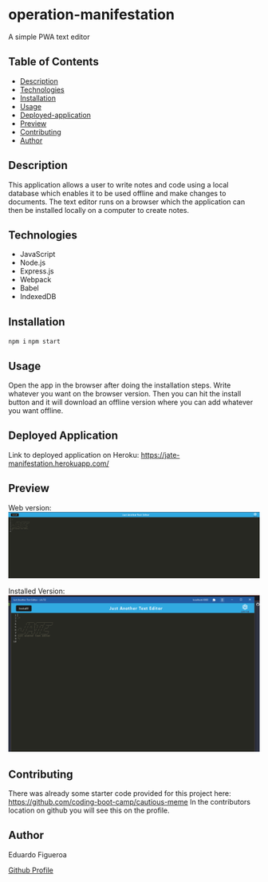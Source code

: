 # operation-manifestation
A simple PWA text editor 

## Table of Contents
- [Description](#description)
- [Technologies](#technologies)
- [Installation](#installation)
- [Usage](#usage)
- [Deployed-application](#deployed-application)
- [Preview](#preview)
- [Contributing](#contributing)
- [Author](#author)


## Description
This application allows a user to write notes and code using a local database which enables it to be used offline and make changes to documents. The text editor runs on a browser which the application can then be installed locally on a computer to create notes. 

## Technologies
* JavaScript
* Node.js
* Express.js
* Webpack
* Babel
* IndexedDB

## Installation 
`npm i`
`npm start`

## Usage 
Open the app in the browser after doing the installation steps. Write whatever you want on the browser version. Then you can hit the install button and it will download an offline version where you can add whatever you want offline. 

## Deployed Application 
Link to deployed application on Heroku: https://jate-manifestation.herokuapp.com/

## Preview 
Web version:
![screenshot 1](./client/src/images/scrnshot-1.png)

Installed Version:
![screenshot 2](./client/src/images/scrnshot-2.png)

## Contributing
There was already some starter code provided for this project here: https://github.com/coding-boot-camp/cautious-meme
In the contributors location on github you will see this on the profile.

## Author 
Eduardo Figueroa

[Github Profile](https://github.com/eddiefigueroa18)
